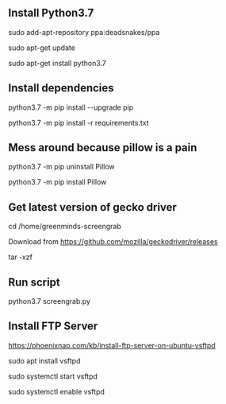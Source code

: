 ## Install Python3.7 ##
sudo add-apt-repository ppa:deadsnakes/ppa

sudo apt-get update

sudo apt-get install python3.7

## Install dependencies ##
python3.7 -m pip install --upgrade pip

python3.7 -m pip install -r requirements.txt

## Mess around because pillow is a pain ##
python3.7 -m pip uninstall Pillow

python3.7 -m pip install Pillow

## Get latest version of gecko driver ##
cd /home/greenminds-screengrab

Download from https://github.com/mozilla/geckodriver/releases

tar -xzf <downloaded file>

## Run script ##
python3.7 screengrab.py 
  
## Install FTP Server ##
https://phoenixnap.com/kb/install-ftp-server-on-ubuntu-vsftpd
  
sudo apt install vsftpd

sudo systemctl start vsftpd

sudo systemctl enable vsftpd
